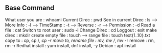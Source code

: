 ## Base Command
What user you are       : whoami
Current Direc           : pwd
See in current Direc    : ls
  --> More Info         : -l 
  --> TimeStamp         : -t 
  --> Reverse           : -r 
  --> Permission        : -d
Read a file             : cat
Switch to root user     : sudo -i
Change Direc            : cd
Loggout                 : exit
make direc              : mkdir
create empty file       : touch 
  --> range file        : touch text{1..10}.txt
copy to                 : cp, cp /*, cp -r
move to, rename  file   : mv, mv /*, mv -r
remove                  : rm, rm -r
Redhat install          : yum install, dnf install, -y
Debian                  : apt install